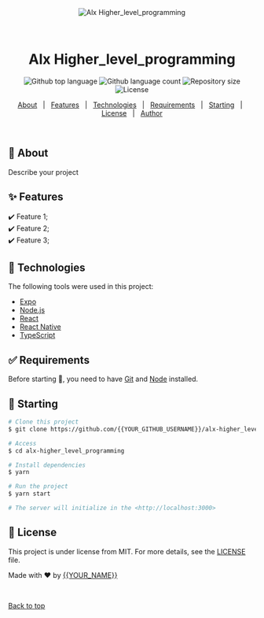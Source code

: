 <div align="center" id="top"> 
  <img src="./.github/app.gif" alt="Alx Higher_level_programming" />

  &#xa0;

  <!-- <a href="https://alxhigher_level_programming.netlify.app">Demo</a> -->
</div>

<h1 align="center">Alx Higher_level_programming</h1>

<p align="center">
  <img alt="Github top language" src="https://img.shields.io/github/languages/top/{{YOUR_GITHUB_USERNAME}}/alx-higher_level_programming?color=56BEB8">

  <img alt="Github language count" src="https://img.shields.io/github/languages/count/{{YOUR_GITHUB_USERNAME}}/alx-higher_level_programming?color=56BEB8">

  <img alt="Repository size" src="https://img.shields.io/github/repo-size/{{YOUR_GITHUB_USERNAME}}/alx-higher_level_programming?color=56BEB8">

  <img alt="License" src="https://img.shields.io/github/license/{{YOUR_GITHUB_USERNAME}}/alx-higher_level_programming?color=56BEB8">

  <!-- <img alt="Github issues" src="https://img.shields.io/github/issues/{{YOUR_GITHUB_USERNAME}}/alx-higher_level_programming?color=56BEB8" /> -->

  <!-- <img alt="Github forks" src="https://img.shields.io/github/forks/{{YOUR_GITHUB_USERNAME}}/alx-higher_level_programming?color=56BEB8" /> -->

  <!-- <img alt="Github stars" src="https://img.shields.io/github/stars/{{YOUR_GITHUB_USERNAME}}/alx-higher_level_programming?color=56BEB8" /> -->
</p>

<!-- Status -->

<!-- <h4 align="center"> 
	🚧  Alx Higher_level_programming 🚀 Under construction...  🚧
</h4> 

<hr> -->

<p align="center">
  <a href="#dart-about">About</a> &#xa0; | &#xa0; 
  <a href="#sparkles-features">Features</a> &#xa0; | &#xa0;
  <a href="#rocket-technologies">Technologies</a> &#xa0; | &#xa0;
  <a href="#white_check_mark-requirements">Requirements</a> &#xa0; | &#xa0;
  <a href="#checkered_flag-starting">Starting</a> &#xa0; | &#xa0;
  <a href="#memo-license">License</a> &#xa0; | &#xa0;
  <a href="https://github.com/{{YOUR_GITHUB_USERNAME}}" target="_blank">Author</a>
</p>

<br>

## :dart: About ##

Describe your project

## :sparkles: Features ##

:heavy_check_mark: Feature 1;\
:heavy_check_mark: Feature 2;\
:heavy_check_mark: Feature 3;

## :rocket: Technologies ##

The following tools were used in this project:

- [Expo](https://expo.io/)
- [Node.js](https://nodejs.org/en/)
- [React](https://pt-br.reactjs.org/)
- [React Native](https://reactnative.dev/)
- [TypeScript](https://www.typescriptlang.org/)

## :white_check_mark: Requirements ##

Before starting :checkered_flag:, you need to have [Git](https://git-scm.com) and [Node](https://nodejs.org/en/) installed.

## :checkered_flag: Starting ##

```bash
# Clone this project
$ git clone https://github.com/{{YOUR_GITHUB_USERNAME}}/alx-higher_level_programming

# Access
$ cd alx-higher_level_programming

# Install dependencies
$ yarn

# Run the project
$ yarn start

# The server will initialize in the <http://localhost:3000>
```

## :memo: License ##

This project is under license from MIT. For more details, see the [LICENSE](LICENSE.md) file.


Made with :heart: by <a href="https://github.com/{{YOUR_GITHUB_USERNAME}}" target="_blank">{{YOUR_NAME}}</a>

&#xa0;

<a href="#top">Back to top</a>
